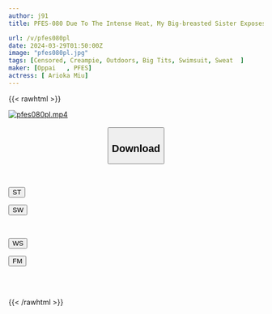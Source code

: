 ```yaml
---
author: j91
title: PFES-080 Due To The Intense Heat, My Big-breasted Sister Exposes Herself Indoors In A Micro Swimsuit. She Loses Her Reason Due To The Careless Temptation Of Her Lower Breasts And Has Sex Over And Over Again, Covered In Sweat. 2 Days Without Her Parents Miu Arioka

url: /v/pfes080pl
date: 2024-03-29T01:50:00Z
image: "pfes080pl.jpg"
tags: [Censored, Creampie, Outdoors, Big Tits, Swimsuit, Sweat	]
maker: [Oppai   , PFES]
actress: [ Arioka Miu]
---
```



{{< rawhtml >}}

<div class="video" data-videoid="xXqpJ4XRxMskBe1">
    <a href="javascript:;">
        <img src="/v/pfes080pl/pfes080pl.jpg" width="WIDTH" height="HEIGHT" alt="pfes080pl.mp4" loading="lazy">
    </a>
</div>

<script type="text/javascript" src="https://j91.asia/asset/on-demand-st.js"></script>

<br>
  <link rel="stylesheet" href="https://j91.asia/asset/bs5.css">
  
  <center>
  <button class="btn btn-primary" type="button" data-bs-toggle="collapse" data-bs-target=".multi-collapse" aria-expanded="false" aria-controls="multiCollapseExample1 multiCollapseExample2"><h2>Download</h2></button></center>
</p>
<div class="row">
  <div class="col">
    <div class="collapse multi-collapse" id="multiCollapseExample1">
      <div class="card card-body">
	      	      <br>
<div class="buttons">  
<p><a href="https://streamtape.to/v/xXqpJ4XRxMskBe1" target="_blank"><button class="btn-hover color-3"><i class="fa fa-download"></i> ST</button></a></p>
<p><a href="https://asnwish.com/vaw62olrhppw" target="_blank"><button class="btn-hover color-2"><i class="fa fa-download"></i> SW</button></a></p></div>
    </div>
  </div>
</div>
  <div class="col">
    <div class="collapse multi-collapse" id="multiCollapseExample2">
      <div class="card card-body">
	      <br>
<div class="buttons">
<p><a href="https://wolfstream.tv/9xmkzobmw91n"><button class="btn-hover color-9"><i class="fa fa-download"></i> WS</button></a></p>
<p><a href="https://filemoon.sx/d/q6nbv78mdp9n"><button class="btn-hover color-8"><i class="fa fa-download"></i> FM</button></a></p></div>
<br><br>
      </div>
    </div>
  </div>
</div>

{{< /rawhtml >}}